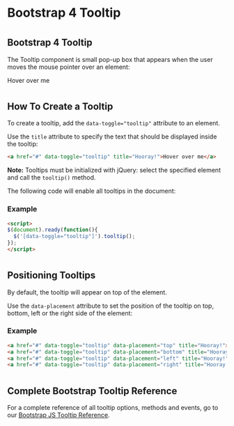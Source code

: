 Bootstrap 4 Tooltip
===================

#  

Bootstrap 4 Tooltip
-------------------

The Tooltip component is small pop-up box that appears when the user moves the mouse pointer over an element:

Hover over me

#  

How To Create a Tooltip
-----------------------

To create a tooltip, add the `data-toggle="tooltip"` attribute to an element.

Use the `title` attribute to specify the text that should be displayed inside the tooltip:

``` html
<a href="#" data-toggle="tooltip" title="Hooray!">Hover over me</a>
```

**Note:** Tooltips must be initialized with jQuery: select the specified element and call the `tooltip()` method.

The following code will enable all tooltips in the document:

### Example

``` html
<script>
$(document).ready(function(){
  $('[data-toggle="tooltip"]').tooltip();
});
</script>
```

#  

Positioning Tooltips
--------------------

By default, the tooltip will appear on top of the element.

Use the `data-placement` attribute to set the position of the tooltip on top, bottom, left or the right side of the element:

### Example

``` html
<a href="#" data-toggle="tooltip" data-placement="top" title="Hooray!">Hover</a>
<a href="#" data-toggle="tooltip" data-placement="bottom" title="Hooray!">Hover</a>
<a href="#" data-toggle="tooltip" data-placement="left" title="Hooray!">Hover</a>
<a href="#" data-toggle="tooltip" data-placement="right" title="Hooray!">Hover</a>
```

#  

Complete Bootstrap Tooltip Reference
------------------------------------

For a complete reference of all tooltip options, methods and events, go to our [Bootstrap JS Tooltip Reference](https://www.w3schools.com/bootstrap4/bootstrap_ref_js_tooltip.asp).